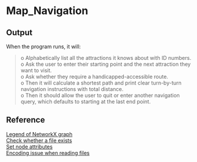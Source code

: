 # Map_Navigation

## Output
When the program runs, it will:<br>
>o Alphabetically list all the attractions it knows about with ID numbers. <br>
o Ask the user to enter their starting point and the next attraction they want to visit.<br>
o Ask whether they require a handicapped-accessible route.<br>
o Then it will calculate a shortest path and print clear turn-by-turn navigation
instructions with total distance.<br>
o Then it should allow the user to quit or enter another navigation query, which defaults
to starting at the last end point.


## Reference
[Legend of NetworkX graph](https://stackoverflow.com/questions/32931484/legend-for-networkx-draw-function?lq=1&utm_medium=organic&utm_source=google_rich_qa&utm_campaign=google_rich_qa)<br>
[Check whether a file exists](https://docs.python.org/3/library/pathlib.html)<br>
[Set node attributes](https://networkx.github.io/documentation/stable/reference/generated/networkx.classes.function.set_node_attributes.html)<br>
[Encoding issue when reading files](https://stackoverflow.com/a/49150749)

